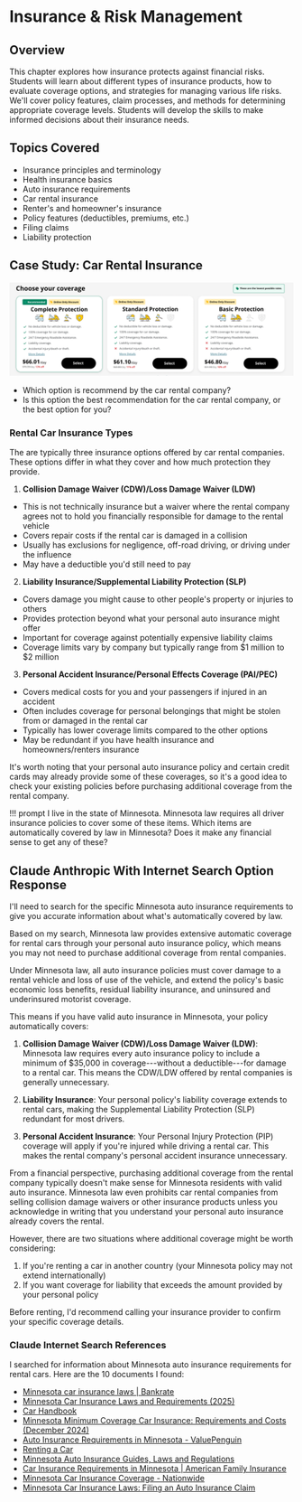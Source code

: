 # Insurance & Risk Management

## Overview

This chapter explores how insurance protects against financial risks. Students will learn about different types of insurance products, how to evaluate coverage options, and strategies for managing various life risks. We'll cover policy features, claim processes, and methods for determining appropriate coverage levels. Students will develop the skills to make informed decisions about their insurance needs.

## Topics Covered

- Insurance principles and terminology
- Health insurance basics
- Auto insurance requirements
- Car rental insurance
- Renter's and homeowner's insurance
- Policy features (deductibles, premiums, etc.)
- Filing claims
- Liability protection

## Case Study: Car Rental Insurance

![](../../img/rental-car-insurance-options.png)

* Which option is recommend by the car rental company?
* Is this option the best recommendation for the car rental company, or the best option for you?

### Rental Car Insurance Types

The are typically three insurance options offered by car rental companies. These options differ in what they cover and how much protection they provide.

1.  **Collision Damage Waiver (CDW)/Loss Damage Waiver (LDW)**

- This is not technically insurance but a waiver where the rental company agrees not to hold you financially responsible for damage to the rental vehicle
- Covers repair costs if the rental car is damaged in a collision
- Usually has exclusions for negligence, off-road driving, or driving under the influence
- May have a deductible you'd still need to pay

2.  **Liability Insurance/Supplemental Liability Protection (SLP)**

- Covers damage you might cause to other people's property or injuries to others
- Provides protection beyond what your personal auto insurance might offer
- Important for coverage against potentially expensive liability claims
- Coverage limits vary by company but typically range from $1 million to $2 million

3.  **Personal Accident Insurance/Personal Effects Coverage (PAI/PEC)**

-   Covers medical costs for you and your passengers if injured in an accident
-   Often includes coverage for personal belongings that might be stolen from or damaged in the rental car
-   Typically has lower coverage limits compared to the other options
-   May be redundant if you have health insurance and homeowners/renters insurance

It's worth noting that your personal auto insurance policy and certain credit cards may already provide some of these coverages, so it's a good idea to check your existing policies before purchasing additional coverage from the rental company.

!!! prompt
    I live in the state of Minnesota.  Minnesota law requires all driver insurance policies to cover some of these items.  Which items are automatically covered by law in Minnesota?  Does it make any financial sense to get any of these?

## Claude Anthropic With Internet Search Option Response

I'll need to search for the specific Minnesota auto insurance requirements to give you accurate information about what's automatically covered by law.

Based on my search, Minnesota law provides extensive automatic coverage for rental cars through your personal auto insurance policy, which means you may not need to purchase additional coverage from rental companies.

Under Minnesota law, all auto insurance policies must cover damage to a rental vehicle and loss of use of the vehicle, and extend the policy's basic economic loss benefits, residual liability insurance, and uninsured and underinsured motorist coverage.

This means if you have valid auto insurance in Minnesota, your policy automatically covers:

1.  **Collision Damage Waiver (CDW)/Loss Damage Waiver (LDW)**: Minnesota law requires every auto insurance policy to include a minimum of $35,000 in coverage---without a deductible---for damage to a rental car. This means the CDW/LDW offered by rental companies is generally unnecessary.

2.  **Liability Insurance**: Your personal policy's liability coverage extends to rental cars, making the Supplemental Liability Protection (SLP) redundant for most drivers.

3.  **Personal Accident Insurance**: Your Personal Injury Protection (PIP) coverage will apply if you're injured while driving a rental car. This makes the rental company's personal accident insurance unnecessary.

From a financial perspective, purchasing additional coverage from the rental company typically doesn't make sense for Minnesota residents with valid auto insurance. Minnesota law even prohibits car rental companies from selling collision damage waivers or other insurance products unless you acknowledge in writing that you understand your personal auto insurance already covers the rental.

However, there are two situations where additional coverage might be worth considering:

1.  If you're renting a car in another country (your Minnesota policy may not extend internationally)
2.  If you want coverage for liability that exceeds the amount provided by your personal policy

Before renting, I'd recommend calling your insurance provider to confirm your specific coverage details.

### Claude Internet Search References

I searched for information about Minnesota auto insurance requirements for rental cars. Here are the 10 documents I found:

* [Minnesota car insurance laws | Bankrate](https://www.bankrate.com/insurance/car/minnesota-car-insurance-laws/)
* [Minnesota Car Insurance Laws and Requirements (2025)](https://insurify.com/car-insurance/minnesota/minimum-requirements/)
* [Car Handbook](https://www.ag.state.mn.us/consumer/handbooks/Cars/CH09.asp)
* [Minnesota Minimum Coverage Car Insurance: Requirements and Costs (December 2024)](https://www.moneygeek.com/insurance/auto/state-laws-minimum-requirements-minnesota/)
* [Auto Insurance Requirements in Minnesota - ValuePenguin](https://www.valuepenguin.com/auto-insurance/minnesota/requirements)
* [Renting a Car](https://www.ag.state.mn.us/consumer/publications/rentingacar.asp)
* [Minnesota Auto Insurance Guides, Laws and Regulations](https://www.einsurance.com/insurance-guide/minnesota/auto-insurance/)
* [Car Insurance Requirements in Minnesota | American Family Insurance](https://www.amfam.com/insurance/car/coverages-by-state/minnesota)
* [Minnesota Car Insurance Coverage - Nationwide](https://www.nationwide.com/personal/insurance/auto/state/minnesota/coverage/)
* [Minnesota Car Insurance Laws: Filing an Auto Insurance Claim](https://www.enjuris.com/minnesota/auto-accident/car-insurance-laws/)